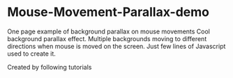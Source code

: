 # Mouse-Movement-Parallax-demo
One page example of background parallax on mouse movements
Cool background parallax effect. Multiple backgrounds moving to different directions when mouse is moved on the screen. 
Just few lines of Javascript used to create it. 

Created by following tutorials
